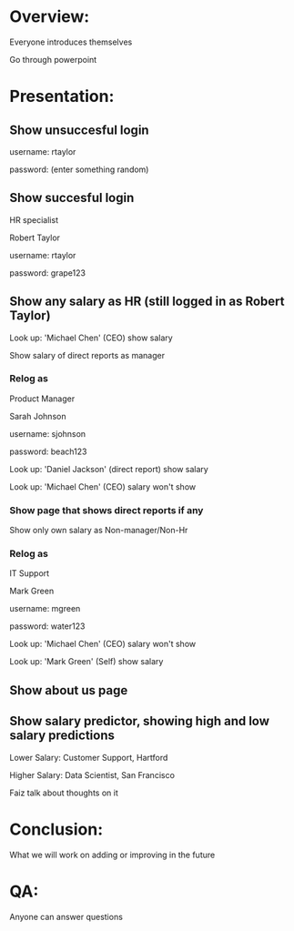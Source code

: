 # Overview:
Everyone introduces themselves

Go through powerpoint

# Presentation:

## Show unsuccesful login

username: rtaylor

password: (enter something random)

## Show succesful login

HR specialist

Robert Taylor

username: rtaylor

password: grape123

## Show any salary as HR (still logged in as Robert Taylor)

Look up: 'Michael Chen' (CEO) show salary

Show salary of direct reports as manager

###  Relog as

Product Manager

Sarah Johnson

username: sjohnson

password: beach123

Look up: 'Daniel Jackson' (direct report) show salary

Look up: 'Michael Chen' (CEO) salary won't show

### Show page that shows direct reports if any

Show only own salary as Non-manager/Non-Hr

### Relog as

IT Support

Mark Green

username: mgreen

password: water123

Look up: 'Michael Chen' (CEO) salary won't show

Look up: 'Mark Green' (Self) show salary

## Show about us page

## Show salary predictor, showing high and low salary predictions

Lower Salary: Customer Support, Hartford

Higher Salary: Data Scientist, San Francisco

Faiz talk about thoughts on it

# Conclusion:
What we will work on adding or improving in the future

# QA:
Anyone can answer questions
